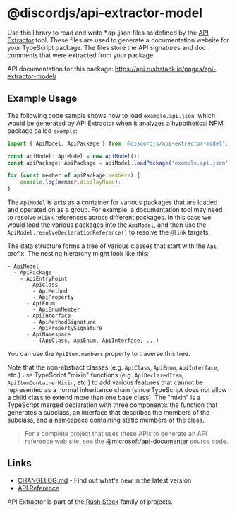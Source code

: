 # @discordjs/api-extractor-model

Use this library to read and write \*.api.json files as defined by the [API Extractor](https://api-extractor.com/) tool.
These files are used to generate a documentation website for your TypeScript package. The files store the
API signatures and doc comments that were extracted from your package.

API documentation for this package: https://api.rushstack.io/pages/api-extractor-model/

## Example Usage

The following code sample shows how to load `example.api.json`, which would be generated by API Extractor
when it analyzes a hypothetical NPM package called `example`:

```ts
import { ApiModel, ApiPackage } from '@discordjs/api-extractor-model';

const apiModel: ApiModel = new ApiModel();
const apiPackage: ApiPackage = apiModel.loadPackage('example.api.json');

for (const member of apiPackage.members) {
	console.log(member.displayName);
}
```

The `ApiModel` is acts as a container for various packages that are loaded and operated on as a group.
For example, a documentation tool may need to resolve `@link` references across different packages.
In this case we would load the various packages into the `ApiModel`, and then use
the `ApiModel.resolveDeclarationReference()` to resolve the `@link` targets.

The data structure forms a tree of various classes that start with the `Api` prefix. The nesting hierarchy
might look like this:

```
- ApiModel
  - ApiPackage
    - ApiEntryPoint
      - ApiClass
        - ApiMethod
        - ApiProperty
      - ApiEnum
        - ApiEnumMember
      - ApiInterface
        - ApiMethodSignature
        - ApiPropertySignature
      - ApiNamespace
        - (ApiClass, ApiEnum, ApiInterface, ...)
```

You can use the `ApiItem.members` property to traverse this tree.

Note that the non-abstract classes (e.g. `ApiClass`, `ApiEnum`, `ApiInterface`, etc.) use
TypeScript "mixin" functions (e.g. `ApiDeclaredItem`, `ApiItemContainerMixin`, etc.) to add various
features that cannot be represented as a normal inheritance chain (since TypeScript does not allow a child class
to extend more than one base class). The "mixin" is a TypeScript merged declaration with three components:
the function that generates a subclass, an interface that describes the members of the subclass, and
a namespace containing static members of the class.

> For a complete project that uses these APIs to generate an API reference web site,
> see the [@microsoft/api-documenter](https://www.npmjs.com/package/@microsoft/api-documenter) source code.

## Links

- [CHANGELOG.md](https://github.com/discordjs/discord.js/blob/main/packages/api-extractor-model/CHANGELOG.md) - Find
  out what's new in the latest version
- [API Reference](https://api.rushstack.io/pages/api-extractor-model/)

API Extractor is part of the [Rush Stack](https://rushstack.io/) family of projects.
